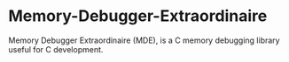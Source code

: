 # Memory-Debugger-Extraordinaire
Memory Debugger Extraordinaire (MDE), is a C memory debugging library useful for C development.
